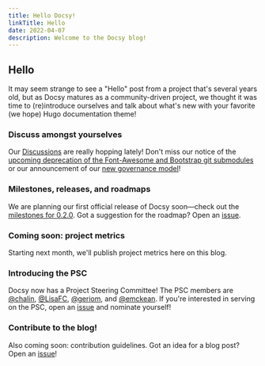 ```yaml
---
title: Hello Docsy!
linkTitle: Hello
date: 2022-04-07
description: Welcome to the Docsy blog!
---
```


## Hello

It may seem strange to see a "Hello" post from a project that's several years old, but as Docsy matures as a community-driven project, we thought it was time to (re)introduce ourselves and talk about what's new with your favorite (we hope) Hugo documentation theme!

### Discuss amongst yourselves

Our [Discussions](https://github.com/google/docsy/discussions) are really hopping lately! Don't miss our notice of the [upcoming deprecation of the Font-Awesome and Bootstrap git submodules](https://github.com/google/docsy/discussions/950) or our announcement of our [new governance model](https://github.com/google/docsy/discussions/798)!

### Milestones, releases, and roadmaps

We are planning our first official release of Docsy soon—check out the [milestones for 0.2.0](https://github.com/google/docsy/milestone/2). Got a suggestion for the roadmap? Open an [issue](https://github.com/google/docsy/issues).

### Coming soon: project metrics

Starting next month, we'll publish project metrics here on this blog.

### Introducing the PSC

Docsy now has a Project Steering Committee! The PSC members are [@chalin][], [@LisaFC][], [@geriom][], and [@emckean][]. If you're interested in serving on the PSC, open an [issue](https://github.com/google/docsy/issues) and nominate yourself!

### Contribute to the blog!

Also coming soon: contribution guidelines. Got an idea for a blog post? Open an [issue](https://github.com/google/docsy/issues)!

[@chalin]: https://github.com/chalin
[@LisaFC]: https://github.com/LisaFC
[@geriom]: https://github.com/geriom
[@emckean]: https://github.com/emckean
